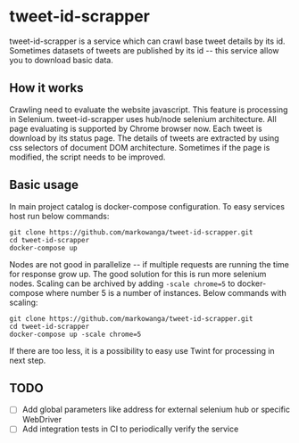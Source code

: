 # tweet-id-scrapper

tweet-id-scrapper is a service which can crawl base tweet details by its id.
Sometimes datasets of tweets are published by its id -- this service allow you to download basic data.

## How it works
Crawling need to evaluate the website javascript. This feature is processing in Selenium. 
tweet-id-scrapper uses hub/node selenium architecture. All page evaluating is supported by Chrome browser now.
Each tweet is download by its status page. 
The details of tweets are extracted by using css selectors of document DOM architecture.
Sometimes if the page is modified, the script needs to be improved.

## Basic usage
In main project catalog is docker-compose configuration.
To easy services host run below commands:
```
git clone https://github.com/markowanga/tweet-id-scrapper.git
cd tweet-id-scrapper
docker-compose up 
```

Nodes are not good in parallelize -- if multiple requests are running the time for response grow up.
The good solution for this is run more selenium nodes. 
Scaling can be archived by adding `-scale chrome=5` to docker-compose where number 5 is a number of instances.
Below commands with scaling:
```
git clone https://github.com/markowanga/tweet-id-scrapper.git
cd tweet-id-scrapper
docker-compose up -scale chrome=5
```

If there are too less, it is a possibility to easy use Twint for processing in next step.

## TODO
 - [ ] Add global parameters like address for external selenium hub or specific WebDriver
 - [ ] Add integration tests in CI to periodically verify the service